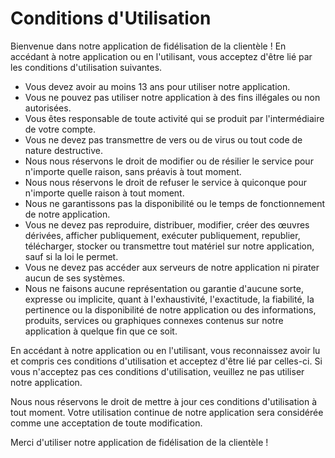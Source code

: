 # Conditions d'Utilisation

Bienvenue dans notre application de fidélisation de la clientèle ! En accédant à notre application ou en l'utilisant, vous acceptez d'être lié par les conditions d'utilisation suivantes.

 - Vous devez avoir au moins 13 ans pour utiliser notre application.
 - Vous ne pouvez pas utiliser notre application à des fins illégales ou non autorisées.
 - Vous êtes responsable de toute activité qui se produit par l'intermédiaire de votre compte.
 - Vous ne devez pas transmettre de vers ou de virus ou tout code de nature destructive.
 - Nous nous réservons le droit de modifier ou de résilier le service pour n'importe quelle raison, sans préavis à tout moment.
 - Nous nous réservons le droit de refuser le service à quiconque pour n'importe quelle raison à tout moment.
 - Nous ne garantissons pas la disponibilité ou le temps de fonctionnement de notre application.
 - Vous ne devez pas reproduire, distribuer, modifier, créer des œuvres dérivées, afficher publiquement, exécuter publiquement, republier, télécharger, stocker ou transmettre tout matériel sur notre application, sauf si la loi le permet.
 - Vous ne devez pas accéder aux serveurs de notre application ni pirater aucun de ses systèmes.
 - Nous ne faisons aucune représentation ou garantie d'aucune sorte, expresse ou implicite, quant à l'exhaustivité, l'exactitude, la fiabilité, la pertinence ou la disponibilité de notre application ou des informations, produits, services ou graphiques connexes contenus sur notre application à quelque fin que ce soit.

En accédant à notre application ou en l'utilisant, vous reconnaissez avoir lu et compris ces conditions d'utilisation et acceptez d'être lié par celles-ci. Si vous n'acceptez pas ces conditions d'utilisation, veuillez ne pas utiliser notre application.

Nous nous réservons le droit de mettre à jour ces conditions d'utilisation à tout moment. Votre utilisation continue de notre application sera considérée comme une acceptation de toute modification.

Merci d'utiliser notre application de fidélisation de la clientèle !